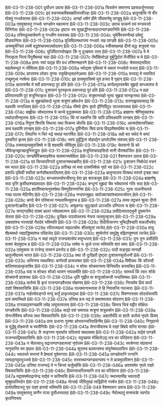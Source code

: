 BR-03-11-238-001	दुर्योधन उवाच
BR-03-11-238-001a	चित्रसेनं समागम्य प्रहसन्नर्जुनस्तदा
BR-03-11-238-001c	इदं वचनमक्लीबमब्रवीत्परवीरहा
BR-03-11-238-002a	भ्रातॄनर्हसि नो वीर मोक्तुं गन्धर्वसत्तम
BR-03-11-238-002c	अनर्हा धर्षणं हीमे जीवमानेषु पाण्डुषु
BR-03-11-238-003a	एवमुक्तस्तु गन्धर्वः पाण्डवेन महात्मना
BR-03-11-238-003c	उवाच यत्कर्ण वयं मन्त्रयन्तो विनिर्गताः
BR-03-11-238-003e	द्रष्टारः स्म सुखाद्धीनान्सदारान्पाण्डवानिति
BR-03-11-238-004a	तस्मिन्नुच्चार्यमाणे तु गन्धर्वेण वचस्यथ
BR-03-11-238-004c	भूमेर्विवरमन्वैच्छं प्रवेष्टुं व्रीडयान्वितः
BR-03-11-238-005a	युधिष्ठिरमथागम्य गन्धर्वाः सह पाण्डवैः
BR-03-11-238-005c	अस्मद्दुर्मन्त्रितं तस्मै बद्धांश्चास्मान्न्यवेदयन्
BR-03-11-238-006a	स्त्रीसमक्षमहं दीनो बद्धः शत्रुवशं गतः
BR-03-11-238-006c	युधिष्ठिरस्योपहृतः किं नु दुःखमतः परम्
BR-03-11-238-007a	ये मे निराकृता नित्यं रिपुर्येषामहं सदा
BR-03-11-238-007c	तैर्मोक्षितोऽहं दुर्बुद्धिर्दत्तं तैर्जीवितं च मे
BR-03-11-238-008a	प्राप्तः स्यां यद्यहं वीर वधं तस्मिन्महारणे
BR-03-11-238-008c	श्रेयस्तद्भविता मह्यमेवम्भूतं न जीवितम्
BR-03-11-238-009a	भवेद्यशः पृथिव्यां मे ख्यातं गन्धर्वतो वधात्
BR-03-11-238-009c	प्राप्ताश्च लोकाः पुण्याः स्युर्महेन्द्रसदनेऽक्षयाः
BR-03-11-238-010a	यत्त्वद्य मे व्यवसितं तच्छृणुध्वं नरर्षभाः
BR-03-11-238-010c	इह प्रायमुपासिष्ये यूयं व्रजत वै गृहान्
BR-03-11-238-010e	भ्रातरश्चैव मे सर्वे प्रयान्त्वद्य पुरं प्रति
BR-03-11-238-011a	कर्णप्रभृतयश्चैव सुहृदो बान्धवाश्च ये
BR-03-11-238-011c	दुःशासनं पुरस्कृत्य प्रयान्त्वद्य पुरं प्रति
BR-03-11-238-012a	न ह्यहं प्रतियास्यामि पुरं शत्रुनिराकृतः
BR-03-11-238-012c	शत्रुमानापहो भूत्वा सुहृदां मानकृत्तथा
BR-03-11-238-013a	स सुहृच्छोकदो भूत्वा शत्रूणां हर्षवर्धनः
BR-03-11-238-013c	वारणाह्वयमासाद्य किं वक्ष्यामि जनाधिपम्
BR-03-11-238-014a	भीष्मो द्रोणः कृपो द्रौणिर्विदुरः सञ्जयस्तथा
BR-03-11-238-014c	बाह्लीकः सोमदत्तश्च ये चान्ये वृद्धसम्मताः
BR-03-11-238-015a	ब्राह्मणाः श्रेणिमुख्याश्च तथोदासीनवृत्तयः
BR-03-11-238-015c	किं मां वक्ष्यन्ति किं चापि प्रतिवक्ष्यामि तानहम्
BR-03-11-238-016a	रिपूणां शिरसि स्थित्वा तथा विक्रम्य चोरसि
BR-03-11-238-016c	आत्मदोषात्परिभ्रष्टः कथं वक्ष्यामि तानहम्
BR-03-11-238-017a	दुर्विनीताः श्रियं प्राप्य विद्यामैश्वर्यमेव च
BR-03-11-238-017c	तिष्ठन्ति न चिरं भद्रे यथाहं मदगर्वितः
BR-03-11-238-018a	अहो बत यथेदं मे कष्टं दुश्चरितं कृतम्
BR-03-11-238-018c	स्वयं दुर्बुद्धिना मोहाद्येन प्राप्तोऽस्मि संशयम्
BR-03-11-238-019a	तस्मात्प्रायमुपासिष्ये न हि शक्ष्यामि जीवितुम्
BR-03-11-238-019c	चेतयानो हि को जीवेत्कृच्छ्राच्छत्रुभिरुद्धृतः
BR-03-11-238-020a	शत्रुभिश्चावहसितो मानी पौरुषवर्जितः
BR-03-11-238-020c	पाण्डवैर्विक्रमाढ्यैश्च सावमानमवेक्षितः
BR-03-11-238-021	वैशम्पायन उवाच
BR-03-11-238-021a	एवं चिन्तापरिगतो दुःशासनमथाब्रवीत्
BR-03-11-238-021c	दुःशासन निबोधेदं वचनं मम भारत
BR-03-11-238-022a	प्रतीच्छ त्वं मया दत्तमभिषेकं नृपो भव
BR-03-11-238-022c	प्रशाधि पृथिवीं स्फीतां कर्णसौबलपालिताम्
BR-03-11-238-023a	भ्रातॄन्पालय विस्रब्धं मरुतो वृत्रहा यथा
BR-03-11-238-023c	बान्धवास्त्वोपजीवन्तु देवा इव शतक्रतुम्
BR-03-11-238-024a	ब्राह्मणेषु सदा वृत्तिं कुर्वीथाश्चाप्रमादतः
BR-03-11-238-024c	बन्धूनां सुहृदां चैव भवेथास्त्वं गतिः सदा
BR-03-11-238-025a	ज्ञातींश्चाप्यनुपश्येथा विष्णुर्देवगणानिव
BR-03-11-238-025c	गुरवः पालनीयास्ते गच्छ पालय मेदिनीम्
BR-03-11-238-026a	नन्दयन्सुहृदः सर्वाञ्शात्रवांश्चावभर्त्सयन्
BR-03-11-238-026c	कण्ठे चैनं परिष्वज्य गम्यतामित्युवाच ह
BR-03-11-238-027a	तस्य तद्वचनं श्रुत्वा दीनो दुःशासनोऽब्रवीत्
BR-03-11-238-027c	अश्रुकण्ठः सुदुःखार्तः प्राञ्जलिः प्रणिपत्य च
BR-03-11-238-027e	सगद्गदमिदं वाक्यं भ्रातरं ज्येष्ठमात्मनः
BR-03-11-238-028a	प्रसीदेत्यपतद्भूमौ दूयमानेन चेतसा
BR-03-11-238-028c	दुःखितः पादयोस्तस्य नेत्रजं जलमुत्सृजन्
BR-03-11-238-029a	उक्तवांश्च नरव्याघ्रो नैतदेवं भविष्यति
BR-03-11-238-029c	विदीर्येत्सनगा भूमिर्द्यौश्चापि शकलीभवेत्
BR-03-11-238-029e	रविरात्मप्रभां जह्यात्सोमः शीतांशुतां त्यजेत्
BR-03-11-238-030a	वायुः शैघ्र्यमथो जह्याद्धिमवांश्च परिव्रजेत्
BR-03-11-238-030c	शुष्येत्तोयं समुद्रेषु वह्निरप्युष्णतां त्यजेत्
BR-03-11-238-031a	न चाहं त्वदृते राजन्प्रशासेयं वसुन्धराम्
BR-03-11-238-031c	पुनः पुनः प्रसीदेति वाक्यं चेदमुवाच ह
BR-03-11-238-031e	त्वमेव नः कुले राजा भविष्यसि शतं समाः
BR-03-11-238-032a	एवमुक्त्वा स राजेन्द्र सस्वनं प्ररुरोद ह
BR-03-11-238-032c	पादौ सङ्गृह्य मानार्हौ भ्रातुर्ज्येष्ठस्य भारत
BR-03-11-238-033a	तथा तौ दुःखितौ दृष्ट्वा दुःशासनसुयोधनौ
BR-03-11-238-033c	अभिगम्य व्यथाविष्टः कर्णस्तौ प्रत्यभाषत
BR-03-11-238-034a	विषीदथः किं कौरव्यौ बालिश्यात्प्राकृताविव
BR-03-11-238-034c	न शोकः शोचमानस्य विनिवर्तेत कस्यचित्
BR-03-11-238-035a	यदा च शोचतः शोको व्यसनं नापकर्षति
BR-03-11-238-035c	सामर्थ्यं किं त्वतः शोके शोचमानौ प्रपश्यथः
BR-03-11-238-035e	धृतिं गृह्णीत मा शत्रूञ्शोचन्तौ नन्दयिष्यथः
BR-03-11-238-036a	कर्तव्यं हि कृतं राजन्पाण्डवैस्तव मोक्षणम्
BR-03-11-238-036c	नित्यमेव प्रियं कार्यं राज्ञो विषयवासिभिः
BR-03-11-238-036e	पाल्यमानास्त्वया ते हि निवसन्ति गतज्वराः
BR-03-11-238-037a	नार्हस्येवङ्गते मन्युं कर्तुं प्राकृतवद्यथा
BR-03-11-238-037c	विषण्णास्तव सोदर्यास्त्वयि प्रायं समास्थिते
BR-03-11-238-037e	उत्तिष्ठ व्रज भद्रं ते समाश्वासय सोदरान्
BR-03-11-238-038a	राजन्नद्यावगच्छामि तवेह लघुसत्त्वताम्
BR-03-11-238-038c	किमत्र चित्रं यद्वीर मोक्षितः पाण्डवैरसि
BR-03-11-238-038e	सद्यो वशं समापन्नः शत्रूणां शत्रुकर्शन
BR-03-11-238-039a	सेनाजीवैश्च कौरव्य तथा विषयवासिभिः
BR-03-11-238-039c	अज्ञातैर्यदि वा ज्ञातैः कर्तव्यं नृपतेः प्रियम्
BR-03-11-238-040a	प्रायः प्रधानाः पुरुषाः क्षोभयन्त्यरिवाहिनीम्
BR-03-11-238-040c	निगृह्यन्ते च युद्धेषु मोक्ष्यन्ते च स्वसैनिकैः
BR-03-11-238-041a	सेनाजीवाश्च ये राज्ञां विषये सन्ति मानवाः
BR-03-11-238-041c	तैः सङ्गम्य नृपार्थाय यतितव्यं यथातथम्
BR-03-11-238-042a	यद्येवं पाण्डवै राजन्भवद्विषयवासिभिः
BR-03-11-238-042c	यदृच्छया मोक्षितोऽद्य तत्र का परिदेवना
BR-03-11-238-043a	न चैतत्साधु यद्राजन्पाण्डवास्त्वां नृपोत्तम
BR-03-11-238-043c	स्वसेनया संप्रयान्तं नानुयान्ति स्म पृष्ठतः
BR-03-11-238-044a	शूराश्च बलवन्तश्च संयुगेष्वपलायिनः
BR-03-11-238-044c	भवतस्ते सभायां वै प्रेष्यतां पूर्वमागताः
BR-03-11-238-045a	पाण्डवेयानि रत्नानि त्वमद्याप्युपभुञ्जसे
BR-03-11-238-045c	सत्त्वस्थान्पाण्डवान्पश्य न ते प्रायमुपाविशन्
BR-03-11-238-045e	उत्तिष्ठ राजन्भद्रं ते न चिन्तां कर्तुमर्हसि
BR-03-11-238-046a	अवश्यमेव नृपते राज्ञो विषयवासिभिः
BR-03-11-238-046c	प्रियाण्याचरितव्यानि तत्र का परिदेवना
BR-03-11-238-047a	मद्वाक्यमेतद्राजेन्द्र यद्येवं न करिष्यसि
BR-03-11-238-047c	स्थास्यामीह भवत्पादौ शुश्रूषन्नरिमर्दन
BR-03-11-238-048a	नोत्सहे जीवितुमहं त्वद्विहीनो नरर्षभ
BR-03-11-238-048c	प्रायोपविष्टस्तु नृप राज्ञां हास्यो भविष्यसि
BR-03-11-238-049	वैशम्पायन उवाच
BR-03-11-238-049a	एवमुक्तस्तु कर्णेन राजा दुर्योधनस्तदा
BR-03-11-238-049c	नैवोत्थातुं मनश्चक्रे स्वर्गाय कृतनिश्चयः
